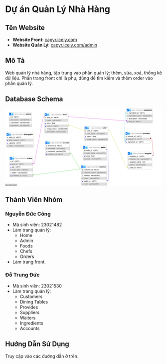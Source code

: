 # Dự án Quản Lý Nhà Hàng

## Tên Website
- **Website Front**: [capyr.iceiy.com](http://capyr.iceiy.com)
- **Website Quản Lý**: [capyr.iceiy.com/admin](http://capyr.iceiy.com/admin)

## Mô Tả
Web quản lý nhà hàng, tập trung vào phần quản lý: thêm, sửa, xoá, thống kê dữ liệu. Phần trang front chỉ là phụ, dùng để tìm kiếm và thêm order vào phần quản lý.

## Database Schema
![Sơ đồ cơ sở dữ liệu](images/dbschema.png)

## Thành Viên Nhóm

### Nguyễn Đức Công
- Mã sinh viên: 23021482
- Làm trang quản lý:
  - Home
  - Admin
  - Foods
  - Chefs
  - Orders
- Làm trang front.

### Đỗ Trung Đức
- Mã sinh viên: 23021530
- Làm trang quản lý:
  - Customers
  - Dining Tables
  - Provides
  - Suppliers
  - Waiters
  - Ingredients
  - Accounts

## Hướng Dẫn Sử Dụng
Truy cập vào các đường dẫn ở trên.
